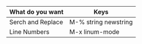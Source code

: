 

| What do you want    | Keys |
| ---      | ---       |
| Serch and Replace | M-% string <RET> newstring <RET>  |
  | Line Numbers | M-x linum-mode  |
